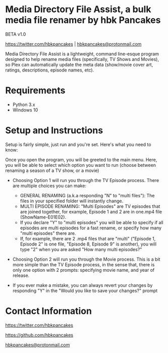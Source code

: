 # Media Directory File Assist, a bulk media file renamer by hbk Pancakes
BETA v1.0

https://twitter.com/hbkpancakes | hbkpancakes@protonmail.com


Media Directory File Assist is a lightweight, command line-esque program designed to help rename media files (specifically, TV Shows and Movies), so Plex can automatically update the meta data (show/movie cover art, ratings, descriptions, episode names, etc).

# Requirements
- Python 3.x
- Windows 10

# Setup and Instructions

Setup is fairly simple, just run and you're set. Here's what you need to know:

Once you open the program, you will be greeted to the main menu. Here, you will be able to select which option you want to run (choose between renaming a season of a TV show, or a movie)

- Choosing Option 1 will run you through the TV Episode process. There are multiple choices you can make:
  + GENERAL RENAMING (a.k.a responding "N" to "multi files"): The files in your specified folder will instantly change. 
  + MULTI EPISODE RENAMING: "Multi Episodes" are TV episodes that are joined together, for example, Episode 1 and 2 are in one.mp4 file (ShowName-E01E02).
  + If you declare "Y" to "multi episodes" you will be able to specify if all episodes are multi episodes for a fast rename, or specify how many "multi episodes" there are.
  + If, for example, there are 2 .mp4 files that are "multi" ("Episode 1, Episode 2" is one file, "Episode 8, Episode 9" is another), you will type "2" when you are asked "How many multi episodes?"

- Choosing Option 2 will run you through the Movie process. This is a bit more simple than the TV Episode process, in the sense that, there is only one option with 2 prompts: specifying movie name, and year of release.

- If you ever make a mistake, you can always revert your changes by responding "Y" in the "Would you like to save your changes?" prompt

# Contact Information
                
https://twitter.com/hbkpancakes

https://github.com/hbkpancakes

hbkpancakes@protonmail.com
